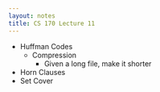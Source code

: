 ```yaml
---
layout: notes
title: CS 170 Lecture 11
---
```


* Huffman Codes
  * Compression
    * Given a long file, make it shorter
* Horn Clauses
* Set Cover

